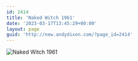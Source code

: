 ```yaml
---
id: 2414
title: 'Naked Witch 1961'
date: '2023-03-17T13:45:29+00:00'
layout: page
guid: 'http://new.andydixon.com/?page_id=2414'
---
```


![Naked Witch 1961](https://i0.wp.com/assets.g8x2.ldn.idrivee2-23.com/posters/Naked%20Witch%201961%2001.jpg?w=1200&ssl=1 "Naked Witch 1961")